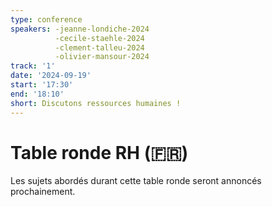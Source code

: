 ```yaml
---
type: conference
speakers: -jeanne-londiche-2024
          -cecile-staehle-2024
          -clement-talleu-2024
          -olivier-mansour-2024
track: '1'
date: '2024-09-19'
start: '17:30'
end: '18:10'
short: Discutons ressources humaines !
---
```


# Table ronde RH (🇫🇷)

Les sujets abordés durant cette table ronde seront annoncés prochainement.
